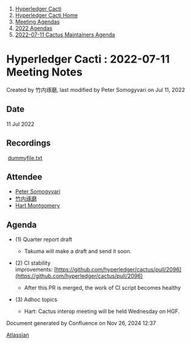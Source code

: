1. [Hyperledger Cacti](index.html)
2. [Hyperledger Cacti Home](Hyperledger-Cacti-Home_20414469.html)
3. [Meeting Agendas](Meeting-Agendas_20414488.html)
4. [2022 Agendas](2022-Agendas_20415317.html)
5. [2022-07-11 Cactus Maintainers Agenda](2022-07-11-Cactus-Maintainers-Agenda_20415475.html)

# Hyperledger Cacti : 2022-07-11 Meeting Notes

Created by 竹内琢磨, last modified by Peter Somogyvari on Jul 11, 2022

## Date

11 Jul 2022

## Recordings

 [dummyfile.txt](attachments/20415475/20415477.txt)

## Attendee

- [Peter Somogyvari](https://lf-hyperledger.atlassian.net/wiki/people/557058:cae262a4-be99-4f5e-a36e-bf20a5c795f2?ref=confluence)
- [竹内琢磨](https://lf-hyperledger.atlassian.net/wiki/people/70121:99daf5c8-226c-43d4-9f24-0a46a0546192?ref=confluence)
- [Hart Montgomery](https://lf-hyperledger.atlassian.net/wiki/people/712020:86f447c0-86dc-43b3-ac03-6a31923bbb84?ref=confluence)

## Agenda

- (1) Quarter report draft
  
  - Takuma will make a draft and send it soon.
- (2) CI stability improvements: [https://github.com/hyperledger/cactus/pull/2096](https://github.com/hyperledger/cactus/pull/2096)
  
  - After this PR is merged, the work of CI script becomes healthy
- (3) Adhoc topics
  
  - Hart: Cactus interop meeting will be held Wednesday on HGF.

Document generated by Confluence on Nov 26, 2024 12:37

[Atlassian](http://www.atlassian.com/)
